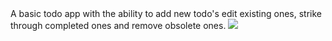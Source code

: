 <div   display: flex;
  align-items: center;
  justify-content: space-between;>
A basic todo app with the ability to add new todo's edit existing ones, strike through completed ones and remove obsolete ones.

<img src='https://i.imgur.com/BErhFEx.jpg'/>

</div>
